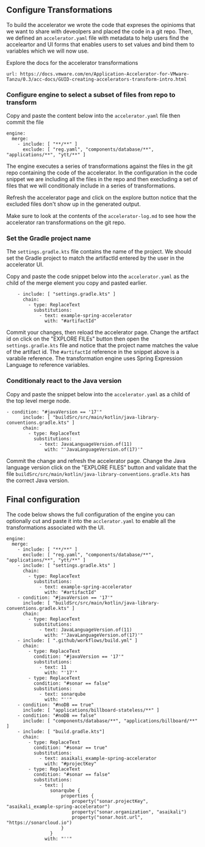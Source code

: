 ## Configure Transformations 

To build the accelerator we wrote the code that expreses the 
opinioms that we want to share with deveolpers and placed the code
in a git repo. Then, we defined an `accelerator.yaml` file with
metadata to help users find the acceleartor and UI forms that 
enables users to set values and bind them to variables which
we will now use. 

Explore the docs for the accelerator transformations 

```dashboard:open-url
url: https://docs.vmware.com/en/Application-Accelerator-for-VMware-Tanzu/0.3/acc-docs/GUID-creating-accelerators-transform-intro.html
```

### Configure engine to select a subset of files from repo to transform

Copy and paste the content below into the `accelerator.yaml` file then commit the file

```copy
engine:
  merge:
    - include: [ "**/**" ]
      exclude: [ "reg.yaml", "components/database/**", "applications/**", "ytt/**" ]
```

The engine executes a series of transformations against the files in the 
git repo containing the code of the accelerator. In the configuration in the
code snippet we are including all the files in the repo and then execluding 
a set of files that we will conditionaly include in a series of transformations.

Refresh the accelerator page and click on the explore button notice that 
the excluded files don't show up in the generated output.

Make sure to look at the contents of the `accelerator-log.md` to see how the 
accelerator ran transformations on the git repo. 

### Set the Gradle project name

The `settings.gradle.kts` file contains the name of the project. We should 
set the Gradle project to match the artifactId entered by the user in the
accelerator UI.

Copy and paste the code snippet below into the `accelerator.yaml` 
as the child of the merge element you copy and pasted earlier.  

```copy
    - include: [ "settings.gradle.kts" ]
      chain:
        - type: ReplaceText
          substitutions:
            - text: example-spring-accelerator
              with: "#artifactId"
```

Commit your changes, then reload the accelerator page. Change the artifact id 
on click on the "EXPLORE FILEs" button then open the `settings.gradle.kts` file
and notice that the project name matches the value of the artifact id.
The `#artifactId` reference in the snippet above is a varabile reference.
The transformation engine uses Spring Expression Language to reference 
variables. 


### Conditionaly react to the Java version 

Copy and paste the snippet below into the `accelerator.yaml` as a child 
of the top level merge node. 

```copy
- condition: "#javaVersion == '17'"
      include: [ "buildSrc/src/main/kotlin/java-library-conventions.gradle.kts" ]
      chain:
        - type: ReplaceText
          substitutions:
            - text: JavaLanguageVersion.of(11)
              with: "'JavaLanguageVersion.of(17)'"
```

Commit the change and refresh the accelerator page. Change the Java language version
click on the "EXPLORE FILES" button and validate that the file 
`buildSrc/src/main/kotlin/java-library-conventions.gradle.kts` has the correct 
Java version. 


## Final configuration 

The code below shows the full configuration of the engine you can optionally
cut and paste it into the `acclerator.yaml` to enable all the transformations
associated with the UI. 

```copy
engine:
  merge:
    - include: [ "**/**" ]
      exclude: [ "reg.yaml", "components/database/**", "applications/**", "ytt/**" ]
    - include: [ "settings.gradle.kts" ]
      chain:
        - type: ReplaceText
          substitutions:
            - text: example-spring-accelerator
              with: "#artifactId"
    - condition: "#javaVersion == '17'"
      include: [ "buildSrc/src/main/kotlin/java-library-conventions.gradle.kts" ]
      chain:
        - type: ReplaceText
          substitutions:
            - text: JavaLanguageVersion.of(11)
              with: "'JavaLanguageVersion.of(17)'"
    - include: [ ".github/workflows/build.yml" ]
      chain:
        - type: ReplaceText
          condition: "#javaVersion == '17'"
          substitutions:
            - text: 11
              with: "'17'"
        - type: ReplaceText
          condition: "#sonar == false"
          substitutions:
            - text: sonarqube
              with: "''"
    - condition: "#noDB == true"
      include: [ "applications/billboard-stateless/**" ]
    - condition: "#noDB == false"
      include: [ "components/database/**", "applications/billboard/**" ]
    - include: [ "build.gradle.kts"]
      chain:
        - type: ReplaceText
          condition: "#sonar == true"
          substitutions:
            - text: asaikali_example-spring-accelerator
              with: "#projectKey"
        - type: ReplaceText
          condition: "#sonar == false"
          substitutions:
            - text: |
                sonarqube {
                    properties {
                        property("sonar.projectKey", "asaikali_example-spring-accelerator")
                        property("sonar.organization", "asaikali")
                        property("sonar.host.url", "https://sonarcloud.io")
                    }
                }
              with: "''"
```

